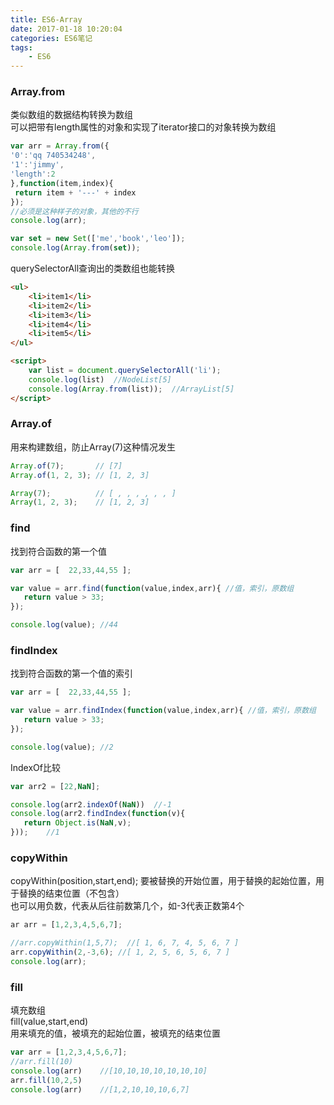 ```yaml
---
title: ES6-Array
date: 2017-01-18 10:20:04
categories: ES6笔记
tags:
    - ES6
---
```

### Array.from
类似数组的数据结构转换为数组   
可以把带有length属性的对象和实现了iterator接口的对象转换为数组
```javascript
var arr = Array.from({
'0':'qq 740534248',
'1':'jimmy',
'length':2
},function(item,index){
 return item + '---' + index
});
//必须是这种样子的对象，其他的不行
console.log(arr);

var set = new Set(['me','book','leo']);
console.log(Array.from(set));
```
querySelectorAll查询出的类数组也能转换
```html
<ul>
    <li>item1</li>
    <li>item2</li>
    <li>item3</li>
    <li>item4</li>
    <li>item5</li>
</ul>

<script>
    var list = document.querySelectorAll('li');
    console.log(list)  //NodeList[5]
    console.log(Array.from(list));  //ArrayList[5]
</script>
```
### Array.of
用来构建数组，防止Array(7)这种情况发生
```javascript
Array.of(7);       // [7]
Array.of(1, 2, 3); // [1, 2, 3]

Array(7);          // [ , , , , , , ]
Array(1, 2, 3);    // [1, 2, 3]
```
### find
找到符合函数的第一个值
```javascript
var arr = [  22,33,44,55 ];

var value = arr.find(function(value,index,arr){ //值，索引，原数组
   return value > 33;
});

console.log(value); //44
```

### findIndex
找到符合函数的第一个值的索引
```javascript
var arr = [  22,33,44,55 ];

var value = arr.findIndex(function(value,index,arr){ //值，索引，原数组
   return value > 33;
});

console.log(value); //2
```
IndexOf比较
```javascript
var arr2 = [22,NaN];

console.log(arr2.indexOf(NaN))  //-1
console.log(arr2.findIndex(function(v){
   return Object.is(NaN,v);
}));    //1
```
### copyWithin
copyWithin(position,start,end);
要被替换的开始位置，用于替换的起始位置，用于替换的结束位置（不包含）   
也可以用负数，代表从后往前数第几个，如-3代表正数第4个
```javascript
ar arr = [1,2,3,4,5,6,7];

//arr.copyWithin(1,5,7);  //[ 1, 6, 7, 4, 5, 6, 7 ]
arr.copyWithin(2,-3,6); //[ 1, 2, 5, 6, 5, 6, 7 ]
console.log(arr);
```
### fill
填充数组   
fill(value,start,end)   
用来填充的值，被填充的起始位置，被填充的结束位置
```javascript
var arr = [1,2,3,4,5,6,7];
//arr.fill(10)
console.log(arr)    //[10,10,10,10,10,10,10]
arr.fill(10,2,5)
console.log(arr)    //[1,2,10,10,10,6,7]
```
